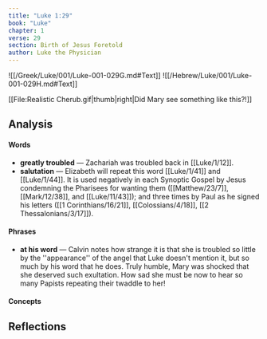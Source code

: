 ```yaml
---
title: "Luke 1:29"
book: "Luke"
chapter: 1
verse: 29
section: Birth of Jesus Foretold
author: Luke the Physician
---
```

![[/Greek/Luke/001/Luke-001-029G.md#Text]]
![[/Hebrew/Luke/001/Luke-001-029H.md#Text]]

[[File:Realistic Cherub.gif|thumb|right|Did Mary see something like this?!]]

## Analysis

#### Words
- **greatly troubled** — Zachariah was troubled back in [[Luke/1/12]].
- **salutation** — Elizabeth will repeat this word [[Luke/1/41]] and [[Luke/1/44]].  It is used negatively in each Synoptic Gospel by Jesus condemning the Pharisees for wanting them ([[Matthew/23/7]], [[Mark/12/38]], and [[Luke/11/43]]); and three times by Paul as he signed his letters ([[1 Corinthians/16/21]], [[Colossians/4/18]], [[2 Thessalonians/3/17]]).

#### Phrases
- **at his word** — Calvin notes how strange it is that she is troubled so little by the ''appearance'' of the angel that Luke doesn't mention it, but so much by his word that he does.  Truly humble, Mary was shocked that she deserved such exultation.  How sad she must be now to hear so many Papists repeating their twaddle to her!

#### Concepts

## Reflections
